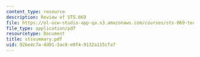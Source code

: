 ```yaml
---
content_type: resource
description: Review of STS.069
file: https://ol-ocw-studio-app-qa.s3.amazonaws.com/courses/sts-069-technology-in-a-dangerous-world-fall-2002/92be4c7a4d013ac8e0f49132a115cfa7_stssummary.pdf
file_type: application/pdf
resourcetype: Document
title: stssummary.pdf
uid: 92be4c7a-4d01-3ac8-e0f4-9132a115cfa7
---
```

